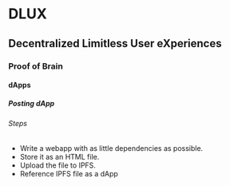 # DLUX

## Decentralized Limitless User eXperiences

### Proof of Brain

#### dApps

##### Posting dApp

###### Steps

* Write a webapp with as little dependencies as possible.
* Store it as an HTML file.
* Upload the file to IPFS.
* Reference IPFS file as a dApp
